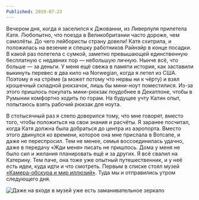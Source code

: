 ```yaml
---
Published: 2019-07-23
---
```

Вечером дня, когда я заселился к Джованни, из Ливерпуля прилетела Катя. Любопытно, что поезда в Великобритании часто дороже, чем самолёты. До чего лейбористы страну довели! 
Катя схитрила,  и положилась на везение и спешку работников Райнэйр в конце посадки. В какой раз полетела с сумкой, заметно превышающей единственную бесплатную с недавних пор — небольшую личную. Нынче всё, что больше — за деньги. У меня ещё свежа в памяти история, как заставили выкинуть перевес в два кило на Norwegian, когда я летел из США.  Поэтому я на стрёме (а может потому что нервы ни к чёрту) и взял крошечный складной рюкзачок, лишь бы мини-ноут поместилися. Из-за этого пришлось покупать мини-рюкзак поудобнее в Декатлоне, чтобы в Румынии комфортно ходить по горам. На будущее учту Катин опыт, попытаюсь взять рабочий рюкзак для ноута.

В стотысячный раз я слепо доверился тому, что мне говорят, вместо того, чтобы положиться на свои знания и расчёты. Я заранее посчитал, когда Катя должна была добраться до центра из аэропорта. Вместо этого двинулся ко времени, которое она мне прислала в Вотсапе, и даже не переспросил. Тем не менее, семья воссоединилась удачно, даже в передачу «Жди меня» писать не пришлось. Дома у меня не было сил и желания планировать ещё и за других. Я всё свалил на Катерину. Тем паче, она тоже уже опытный путешественник, и у неё есть идеи, куда идти и что смотреть. Первым в списке стоял музей  [«Камера-обскура и мир иллюзий»](https://www.camera-obscura.co.uk/). Туда мы и отправились утром следующего дня.

![Даже на входе в музей уже есть заманивательное зеркало](https://lh3.googleusercontent.com/RsDwQFr0sXXtprjbpDrqCnkywbT5eFpywk9Cna4SM-okxCiA9DJM7M95OrRto0zfsl9wRkWsIzZXR9dxges=w500-no-tmp.jpg)
<div style='text-align:center>Даже около входа в музей уже есть заманивательное зеркало</div>

Музей, он же аттракцион, один из самых старых в городе, аж с 1835 года. Посвещён оптическим иллюзиям. Тема и так популярная, а для меня и вовсе близка. Когнитивные искажения, баги прошивки нашего мозга — что может быть занятнее. Я себя обычно и так чувствую одним большим глюком, а тут мне официально расскажут, что почём. Музей находится прямо в центре, и поэтому довольно плотно скомпонован в пять этажей. С туалетом на полуторном, чтобы зря места не терять. 

Билет мы купили прямо на месте. Дизайнер Лебедев постоянно упоминает, что везде и всё надо проверять на промо коды —мало ли. Я так и сделал, и сначала мне показалось, что можно было съэкономить фунт — не так плохо за пару минут возни. Однако, не вышло. Вход, если что, стоит 16 фунтов. Цены на такие штуки здесь очень злые, разве что доброе правительство сделает бесплатным музей-другой.

Любопытно, что билет в мир иллюзий работает, как в ночном клубе или на фестивале. Ставят печать антихриста на ладошку. Это чтобы можно было, когда вконец устанешь, выйти, перекусить и отдохнуть — и обратно, в мир чудес. Я не припомню, чтобы такое мне в музее встречалось.

Камера-обскура — это самый просто вид устройства вроде фотокамеры, только без фиксации изображения. Последние годы идея стала популярна под именем пинхола — фотокамеры из спичечной коробки.

Само устройство, давшее имя музею, находится на шестом этаже. Фоткать его нельзя, можно только описать, хотя нынешнего человека, избалованного смартфонами, трудно такой штукой изумить. Одно меня приятно удивило — возможность панорамного обзора. 

На верхнем этаже ещё и ништяковый видон на Эдинбург. Катя по старой привычке полезла на стену, чтобы сделать крутую фоту, но смотритель её спалил. Кстати, не забывайте, что все фото в моём блоге кликабельны.

![enter image description here](https://lh3.googleusercontent.com/K2e93YfrN47yM7Ic1xx2TSWSpjxd7zx4fJtOVBGiVGOZ66NwAY_TumOV0Nb7d7ZaHDEeZhaiVikepHJ58WU)

Впрочем, внутри музея я много фоток не делал. На то они и иллюзии, что надо втыкать своими глазами (и мозгами). Музей мне понравился, самый нескучный из всех, где я был в последнее время. Обычно музеи — склад старого хлама. Даже самый терпеливый человек через час уже мычит, чтобы выпустили на свежий воздух. Тут же гораздо бодрее — корм для глаз, как выражается мой друг. Искрит — так выражаюсь я. Пояснить, почему, смогу только в личной беседе.

![enter image description here](https://lh3.googleusercontent.com/nOwUhHXlIsyw90G6NHSA2uoAtjfjT0Q2KtgExHb3O-CL560DUSN5ICJOR2UChItQCAL4Iw21T8MtOVLBtBI)


![enter image description here](https://lh3.googleusercontent.com/xq88PcimXQU8VUtK4wj408Vhz8h1OVCfFCokm60hzBImI45eFgFH0nLPL_KbBMIa2LcHXkmOwNjBlwrsZJo)

![enter image description here](https://lh3.googleusercontent.com/c9NXc8TkXPXfBWU0iBqj5zWUtkYv5VpyViqDXPQaNdaG0hnHx5Xw9YjVZcwYxm7RZL8P8nrKRRpAlxMBByY)

Кроме всяких статических иллюзий, в обскуре есть так же здоровый такой крутящийся тоннель

![enter image description here](https://lh3.googleusercontent.com/DYEMCsw6cd16JB-TkvEkDpKpYh-A6ZNeOSggc1ugve9c2KIG27WqzkccOB29lHhmroAE3FfYbApPHgv2wcA)

![enter image description here](https://lh3.googleusercontent.com/RyiSSYavVlLZ-VQan6gGGMMopa05ShHJI6VuOSl9UXQwPHuRWSBNwmOFuv7aLuKL00bRZDgnNC9R6TpfgQ8)

<video width="100%" src=https://radar.lv/files/Scotland13-1.mp4 controls>
Иллюзий в музее довольно много, и некоторые я раньше не видел, и даже не представлял, что есть такие хитрые. Мне, кстати, удалось впервые в жизни увидеть стереокартинку из мелких элементов. Такие часто публикуют в журналах, но до этого у меня с ними дружбы не было. А тут прям сразу. Очень забавно — рядом люди ходят, и у них не получается, а я стою и прусь. Работник музея говорит, самому полгода понадобилось, чтобы проняло.

![enter image description here](https://lh3.googleusercontent.com/1ldkFUOWy9RJkS6c0Sw7zxdhOoYQqaTzhqDNLmFZ8-aczLUXblpVFkQiP-pyBhiWpUt-bJdszzoC3ZMtWlg)
Это — [комната Амеса](%5Bhttps://en.wikipedia.org/wiki/Ames_room%5D%28https://en.wikipedia.org/wiki/Ames_room%29). Тут всё, что стоит в одном углу,  кажется высоким, а в другом — низким. Не думал, что когда-нибудь увижу её вживую. 

<video width="100%" src=https://radar.lv/files/Scotland13-2.mp4 controls>
Тоннель, где стены вокруг тебя вращаются, прям сразу все целиком (ты в огромном цилиндре). Для людей со слабым вестибулярным аппаратом это просто кирдык. Меня порядком закрутило, но я всё равно вернулся ещё разок, очень уж редко что так действует на человека, как там.

![enter image description here](https://lh3.googleusercontent.com/XVyrvn8HUtd3bGSjIC7KfF6FTzjD6BLpakp2PjULxqN0olCDBsKlTrAqbDV_mH-V5D5I1W7PxMD5yPZsOmo)

Так он выглядит
<!--stackedit_data:
eyJoaXN0b3J5IjpbLTkyMTMxMzI0MCwtMTg0MjY1NDI0Miw5Mz
E5ODM1NTUsLTg3MDA5MzEyOCw5NzYyNDEwMzEsMTE2NDUwNTAw
NV19
-->